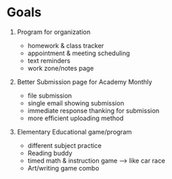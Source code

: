 # Goals

1. Program for organization
     - homework & class tracker
     - appointment & meeting scheduling 
     - text reminders
     - work zone/notes page

3. Better Submission page for Academy Monthly
     - file submission
     - single email showing submission
     - immediate response thanking for submission
     - more efficient uploading method


4. Elementary Educational game/program
     - different subject practice
     - Reading buddy
     - timed math & instruction game --> like car race
     - Art/writing game combo
